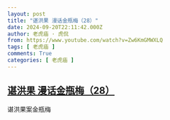 ```yaml
---
layout: post
title: "谌洪果 漫话金瓶梅（28）"
date: 2024-09-20T22:11:42.000Z
author: 老虎庙 · 虎侃
from: https://www.youtube.com/watch?v=Zw6KmGMWXLQ
tags: [ 老虎庙 ]
comments: True
categories: [ 老虎庙 ]
---
```

<!--1726870302000-->
[谌洪果 漫话金瓶梅（28）](https://www.youtube.com/watch?v=Zw6KmGMWXLQ)
------

<div>
谌洪果案金瓶梅
</div>
